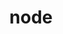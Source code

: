 ---
view: category
lang: zh-cn
order: 10     # Order of display in list categories
top: true     # Include category in navigation Top
title: node
description: Node.
excerpt: Node.
slug: node
meta:
  - property: og:image
    content: /image-social-share.png
  - name: twitter:image
    content: /image-social-share.png
---